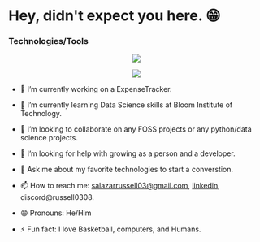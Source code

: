 # Hey, didn't expect you here. 😁

### Technologies/Tools
<p align="center">
  <a href="https://skillicons.dev">
    <img src="https://skillicons.dev/icons?i=py,sklearn,flask,django,postgres,sqlite,tensorflow,git,github" />
  </a>
</p>
<p align="center">
  <a href="https://skillicons.dev">
    <img src="https://skillicons.dev/icons?i=apple,neovim,obsidian,discord,docker" />
  </a>
</p>


- 🔭 I’m currently working on a ExpenseTracker.

- 🌱 I’m currently learning Data Science skills at Bloom Institute of Technology.

- 👯 I’m looking to collaborate on any FOSS projects or any python/data science projects.

- 🤔 I’m looking for help with growing as a person and a developer.

- 💬 Ask me about my favorite technologies to start a converstion.

- 📫 How to reach me: salazarrussell03@gmail.com, [linkedin](https://www.linkedin.com/in/russell-salazar/), discord@russell0308.

- 😄 Pronouns: He/Him

- ⚡ Fun fact: I love Basketball, computers, and Humans.
